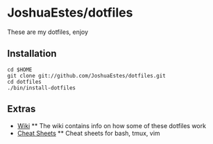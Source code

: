 JoshuaEstes/dotfiles
====================

These are my dotfiles, enjoy

Installation
------------

    cd $HOME
    git clone git://github.com/JoshuaEstes/dotfiles.git
    cd dotfiles
    ./bin/install-dotfiles

Extras
------

* [Wiki](https://github.com/JoshuaEstes/dotfiles/wiki)
** The wiki contains info on how some of these dotfiles work
* [Cheat Sheets](https://gist.github.com/2627607)
** Cheat sheets for bash, tmux, vim
